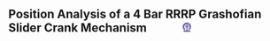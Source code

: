 ## Position Analysis of a 4 Bar RRRP Grashofian Slider Crank Mechanism  &nbsp; &nbsp; &nbsp; &nbsp; &nbsp; &nbsp; <img src="images/iitkgp.png" width="3%" />
